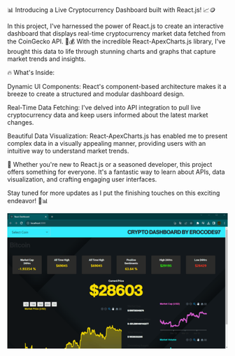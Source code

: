 📊 Introducing a Live Cryptocurrency Dashboard built with React.js! 📈🪙

In this project, I've harnessed the power of React.js to create an interactive dashboard that displays real-time cryptocurrency market data fetched from the CoinGecko API. 📡💰 With the incredible React-ApexCharts.js library, I've brought this data to life through stunning charts and graphs that capture market trends and insights.

🔥 What's Inside:

Dynamic UI Components: React's component-based architecture makes it a breeze to create a structured and modular dashboard design.


Real-Time Data Fetching: I've delved into API integration to pull live cryptocurrency data and keep users informed about the latest market changes.

Beautiful Data Visualization: React-ApexCharts.js has enabled me to present complex data in a visually appealing manner, providing users with an intuitive way to understand market trends.


🎯 Whether you're new to React.js or a seasoned developer, this project offers something for everyone. It's a fantastic way to learn about APIs, data visualization, and crafting engaging user interfaces.

Stay tuned for more updates as I put the finishing touches on this exciting endeavor! 🎉📊

<img src="preview.gif">
